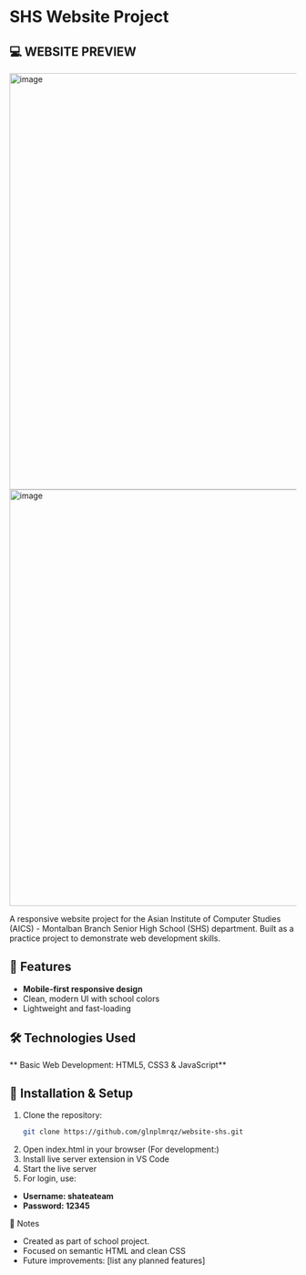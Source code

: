 # SHS Website Project

## 💻 WEBSITE PREVIEW
<img width="1366" height="730" alt="image" src="https://github.com/user-attachments/assets/9c7dc350-3d63-4220-818a-329d631388c6" />
<img width="1366" height="730" alt="image" src="https://github.com/user-attachments/assets/e2ff784d-7517-4caf-913d-39cb8504b18f" />

A responsive website project for the Asian Institute of Computer Studies (AICS) - Montalban Branch Senior High School (SHS) department. Built as a practice project to demonstrate web development skills.

## 🌟 Features
- **Mobile-first responsive design**
- Clean, modern UI with school colors
- Lightweight and fast-loading

## 🛠️ Technologies Used
** Basic Web Development: HTML5, CSS3 & JavaScript**


## 🚀 Installation & Setup

1. Clone the repository:
   ```bash
   git clone https://github.com/glnplmrqz/website-shs.git
2. Open index.html in your browser (For development:)
3. Install live server extension in VS Code
4. Start the live server
5. For login, use:
- **Username: shateateam**
- **Password: 12345**

📝 Notes
- Created as part of school project.
- Focused on semantic HTML and clean CSS
- Future improvements: [list any planned features]

